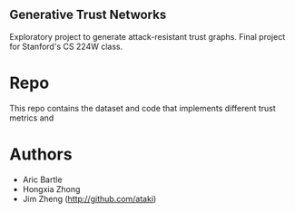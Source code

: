 Generative Trust Networks
---

Exploratory project to generate attack-resistant trust graphs. Final project for Stanford's CS 224W class.

# Repo

This repo contains the dataset and code that implements different trust metrics and

# Authors

- Aric Bartle
- Hongxia Zhong
- Jim Zheng (http://github.com/ataki)
